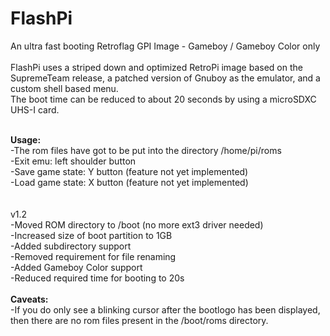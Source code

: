 # FlashPi
 An ultra fast booting Retroflag GPI Image - Gameboy / Gameboy Color only<br><br>
FlashPi uses a striped down and optimized RetroPi image based on the SupremeTeam release, a patched version of Gnuboy as the emulator, and a custom shell based menu.<br>
The boot time can be reduced to about 20 seconds by using a microSDXC UHS-I card.<br><br>

<b>Usage:</b> <br>
-The rom files have got to be put into the directory /home/pi/roms<br>
-Exit emu: left shoulder button<br>
-Save game state: Y button (feature not yet implemented)<br>
-Load game state: X button (feature not yet implemented)<br>
<br><br>
v1.2<br>
-Moved ROM directory to /boot (no more ext3 driver needed)<br>
-Increased size of boot partition to 1GB<br>
-Added subdirectory support<br>
-Removed requirement for file renaming<br>
-Added Gameboy Color support<br>
-Reduced required time for booting to 20s<br><br>
<b>Caveats:</b><br>
-If you do only see a blinking cursor after the bootlogo has been displayed, then there are no rom files present in the /boot/roms directory.<br>

 
